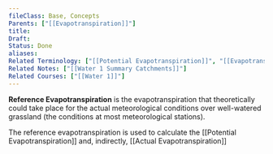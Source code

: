 ```yaml
---
fileClass: Base, Concepts
Parents: ["[[Evapotranspiration]]"]
title: 
Draft: 
Status: Done
aliases: 
Related Terminology: ["[[Potential Evapotranspiration]]", "[[Evapotranspiration]]"]
Related Notes: ["[[Water 1 Summary Catchments]]"]
Related Courses: ["[[Water 1]]"]
---
```

**Reference Evapotranspiration** is the evapotranspiration that theoretically could take place for the actual meteorological conditions over well-watered grassland (the conditions at most meteorological stations).

The reference evapotranspiration is used to calculate the [[Potential Evapotranspiration]] and, indirectly, [[Actual Evapotranspiration]]